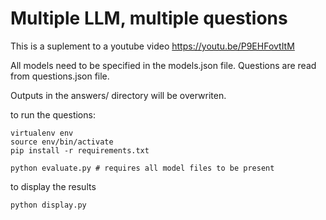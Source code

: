 # Multiple LLM, multiple questions

This is a suplement to a youtube video
https://youtu.be/P9EHFovtItM

All models need to be specified in the models.json file.
Questions are read from questions.json file.

Outputs in the answers/ directory will be overwriten.

to run the questions:
```
virtualenv env
source env/bin/activate
pip install -r requirements.txt

python evaluate.py # requires all model files to be present
```

to display the results
```
python display.py
```
